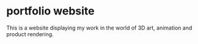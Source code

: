 # portfolio website
This is a website displaying my work in the world of 3D art, animation and product rendering.
